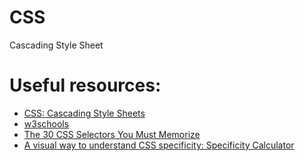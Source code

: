 # CSS
Cascading Style Sheet

# Useful resources:
<ul>
  <li><a href="https://developer.mozilla.org/en-US/docs/Web/CSS">CSS: Cascading Style Sheets</a></li>
  <li><a href="https://www.w3schools.com/css/">w3schools</a></li>
    <li><a href="https://www.evernote.com/shard/s386/u/0/sh/dc40d34e-dca3-4465-b6e5-e196e061d71f/8f7ff0c69eaa55e642c6be43e6366f47">The 30 CSS Selectors You Must Memorize</a></li>
    <li><a href="https://specificity.keegan.st/">A visual way to understand CSS specificity: Specificity Calculator</a></li>


</ul
